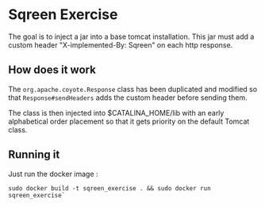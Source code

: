# Sqreen Exercise

The goal is to inject a jar into a base tomcat installation. This jar must add a custom header "X-implemented-By: Sqreen" on each http response.

## How does it work

The `org.apache.coyote.Response` class has been duplicated and modified so that `Response#sendHeaders` adds the custom header before sending them.

The class is then injected into $CATALINA_HOME/lib with an early alphabetical order placement so that it gets priority on the default Tomcat class.

## Running it

Just run the docker image :
```
sudo docker build -t sqreen_exercise . && sudo docker run sqreen_exercise`
```
